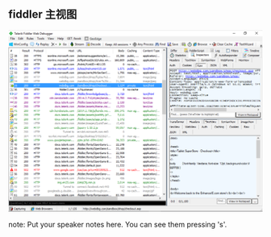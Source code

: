 ##  fiddler 主视图

![main view](resources/img/fiddler-main-view.png)

note:
    Put your speaker notes here.
    You can see them pressing 's'.
